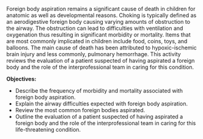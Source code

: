 Foreign body aspiration remains a significant cause of death in children for anatomic as well as developmental reasons. Choking is typically defined as an aerodigestive foreign body causing varying amounts of obstruction to the airway. The obstruction can lead to difficulties with ventilation and oxygenation thus resulting in significant morbidity or mortality. Items that are most commonly implicated in children include food, coins, toys, and balloons. The main cause of death has been attributed to hypoxic-ischemic brain injury and less commonly, pulmonary hemorrhage. This activity reviews the evaluation of a patient suspected of having aspirated a foreign body and the role of the interprofessional team in caring for this condition.

**Objectives:**
- Describe the frequency of morbidity and mortality associated with foreign body aspiration.
- Explain the airway difficulties expected with foreign body aspiration.
- Review the most common foreign bodies aspirated.
- Outline the evaluation of a patient suspected of having aspirated a foreign body and the role of the interprofessional team in caring for this life-threatening condition.